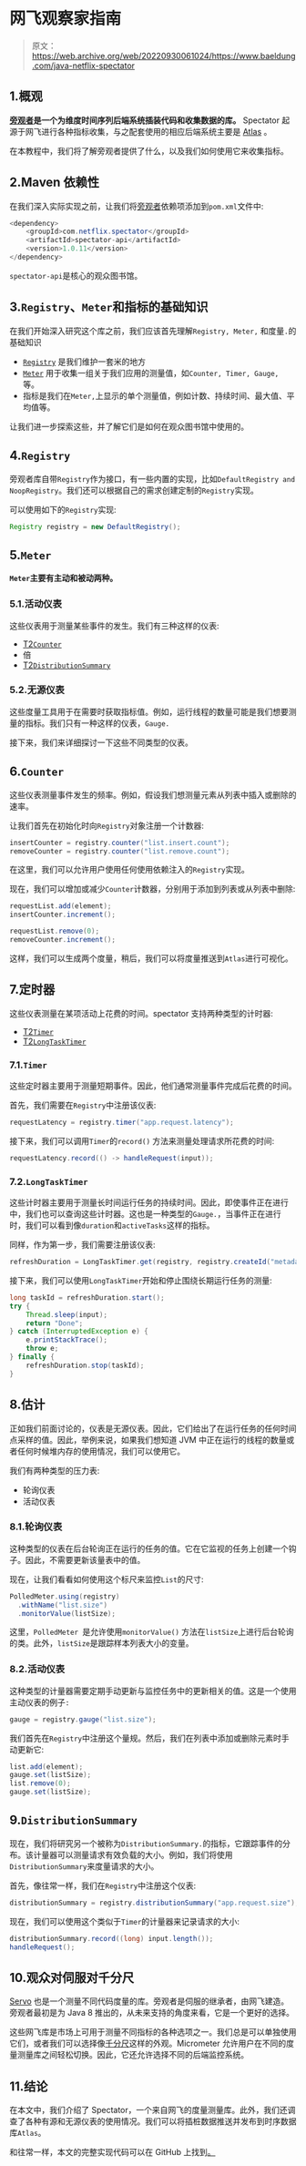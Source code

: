 # 网飞观察家指南

> 原文：<https://web.archive.org/web/20220930061024/https://www.baeldung.com/java-netflix-spectator>

## 1.概观

**[旁观者](https://web.archive.org/web/20220628091209/https://github.com/Netflix/spectator)是一个为维度时间序列后端系统插装代码和收集数据的库。** Spectator 起源于网飞进行各种指标收集，与之配套使用的相应后端系统主要是 [Atlas](https://web.archive.org/web/20220628091209/https://github.com/Netflix/atlas) 。

在本教程中，我们将了解旁观者提供了什么，以及我们如何使用它来收集指标。

## 2.Maven 依赖性

在我们深入实际实现之前，让我们将[旁观者](https://web.archive.org/web/20220628091209/https://search.maven.org/artifact/com.netflix.spectator/spectator-api)依赖项添加到`pom.xml`文件中:

```java
<dependency>
    <groupId>com.netflix.spectator</groupId>
    <artifactId>spectator-api</artifactId>
    <version>1.0.11</version>
</dependency>
```

`spectator-api`是核心的观众图书馆。

## 3.`Registry`、`Meter`和指标的基础知识

在我们开始深入研究这个库之前，我们应该首先理解`Registry, Meter,` 和度量`.`的基础知识

*   [`Registry`](https://web.archive.org/web/20220628091209/https://www.javadoc.io/doc/com.netflix.spectator/spectator-api/0.70.2/com/netflix/spectator/api/Registry.html) 是我们维护一套米的地方
*   [`Meter`](https://web.archive.org/web/20220628091209/https://www.javadoc.io/static/com.netflix.spectator/spectator-api/0.38.1/com/netflix/spectator/api/Meter.html) 用于收集一组关于我们应用的测量值，如`Counter, Timer, Gauge,` 等。
*   指标是我们在`Meter,`上显示的单个测量值，例如计数、持续时间、最大值、平均值等。

让我们进一步探索这些，并了解它们是如何在观众图书馆中使用的。

## 4.`Registry`

旁观者库自带`Registry`作为接口，有一些内置的实现，比如`DefaultRegistry and` `NoopRegistry`。我们还可以根据自己的需求创建定制的`Registry`实现。

可以使用如下的`Registry`实现:

```java
Registry registry = new DefaultRegistry();
```

## 5.`Meter`

**`Meter`主要有主动和被动两种。**

### 5.1.活动仪表

这些仪表用于测量某些事件的发生。我们有三种这样的仪表:

*   [T2`Counter`](https://web.archive.org/web/20220628091209/https://www.javadoc.io/static/com.netflix.spectator/spectator-api/0.38.1/com/netflix/spectator/api/Counter.html)
*   倍
*   [T2`DistributionSummary`](https://web.archive.org/web/20220628091209/https://www.javadoc.io/static/com.netflix.spectator/spectator-api/0.38.1/com/netflix/spectator/api/DistributionSummary.html)

### 5.2.无源仪表

这些度量工具用于在需要时获取指标值。例如，运行线程的数量可能是我们想要测量的指标。我们只有一种这样的仪表，`Gauge.`

接下来，我们来详细探讨一下这些不同类型的仪表。

## 6.`Counter`

这些仪表测量事件发生的频率。例如，假设我们想测量元素从列表中插入或删除的速率。

让我们首先在初始化时向`Registry`对象注册一个计数器:

```java
insertCounter = registry.counter("list.insert.count");
removeCounter = registry.counter("list.remove.count");
```

在这里，我们可以允许用户使用任何使用依赖注入的`Registry`实现。

现在，我们可以增加或减少`Counter`计数器，分别用于添加到列表或从列表中删除:

```java
requestList.add(element);
insertCounter.increment();

requestList.remove(0);
removeCounter.increment();
```

这样，我们可以生成两个度量，稍后，我们可以将度量推送到`Atlas`进行可视化。

## 7.定时器

这些仪表测量在某项活动上花费的时间。spectator 支持两种类型的计时器:

*   [T2`Timer`](https://web.archive.org/web/20220628091209/https://www.javadoc.io/static/com.netflix.spectator/spectator-api/0.38.1/com/netflix/spectator/api/Timer.html)
*   [T2`LongTaskTimer`](https://web.archive.org/web/20220628091209/https://www.javadoc.io/static/com.netflix.spectator/spectator-api/0.38.1/com/netflix/spectator/api/LongTaskTimer.html)

### 7.1.`Timer`

这些定时器主要用于测量短期事件。因此，他们通常测量事件完成后花费的时间。

首先，我们需要在`Registry`中注册该仪表:

```java
requestLatency = registry.timer("app.request.latency");
```

接下来，我们可以调用`Timer`的`record()` 方法来测量处理请求所花费的时间:

```java
requestLatency.record(() -> handleRequest(input));
```

### 7.2.`LongTaskTimer`

这些计时器主要用于测量长时间运行任务的持续时间。因此，即使事件正在进行中，我们也可以查询这些计时器。这也是一种类型的`Gauge.`，当事件正在进行时，我们可以看到像`duration`和`activeTasks`这样的指标。

同样，作为第一步，我们需要注册该仪表:

```java
refreshDuration = LongTaskTimer.get(registry, registry.createId("metadata.refreshDuration"));
```

接下来，我们可以使用`LongTaskTimer`开始和停止围绕长期运行任务的测量:

```java
long taskId = refreshDuration.start();
try {
    Thread.sleep(input);
    return "Done";
} catch (InterruptedException e) {
    e.printStackTrace();
    throw e;
} finally {
    refreshDuration.stop(taskId);
}
```

## 8.估计

正如我们前面讨论的，仪表是无源仪表。因此，它们给出了在运行任务的任何时间点采样的值。因此，举例来说，如果我们想知道 JVM 中正在运行的线程的数量或者任何时候堆内存的使用情况，我们可以使用它。

我们有两种类型的压力表:

*   轮询仪表
*   活动仪表

### 8.1.轮询仪表

这种类型的仪表在后台轮询正在运行的任务的值。它在它监视的任务上创建一个钩子。因此，不需要更新该量表中的值。

现在，让我们看看如何使用这个标尺来监控`List`的尺寸:

```java
PolledMeter.using(registry)
  .withName("list.size")
  .monitorValue(listSize);
```

这里，`PolledMeter `是允许使用`monitorValue()` 方法在`listSize`上进行后台轮询的类。此外，`listSize`是跟踪样本列表大小的变量。

### 8.2.活动仪表

这种类型的计量器需要定期手动更新与监控任务中的更新相关的值。这是一个使用主动仪表的例子`:`

```java
gauge = registry.gauge("list.size");
```

我们首先在`Registry`中注册这个量规。然后，我们在列表中添加或删除元素时手动更新它:

```java
list.add(element);
gauge.set(listSize);
list.remove(0);
gauge.set(listSize);
```

## 9.`DistributionSummary`

现在，我们将研究另一个被称为`DistributionSummary.`的指标，它跟踪事件的分布。该计量器可以测量请求有效负载的大小。例如，我们将使用`DistributionSummary`来度量请求的大小。

首先，像往常一样，我们在`Registry`中注册这个仪表:

```java
distributionSummary = registry.distributionSummary("app.request.size");
```

现在，我们可以使用这个类似于`Timer`的计量器来记录请求的大小:

```java
distributionSummary.record((long) input.length());
handleRequest();
```

## 10.观众对伺服对千分尺

[Servo](/web/20220628091209/https://www.baeldung.com/netflix-servo) 也是一个测量不同代码度量的库。旁观者是伺服的继承者，由网飞建造。旁观者最初是为 Java 8 推出的，从未来支持的角度来看，它是一个更好的选择。

这些网飞库是市场上可用于测量不同指标的各种选项之一。我们总是可以单独使用它们，或者我们可以选择像[千分尺](/web/20220628091209/https://www.baeldung.com/micrometer)这样的外观。Micrometer 允许用户在不同的度量测量库之间轻松切换。因此，它还允许选择不同的后端监控系统。

## 11.结论

在本文中，我们介绍了 Spectator，一个来自网飞的度量测量库。此外，我们还调查了各种有源和无源仪表的使用情况。我们可以将插桩数据推送并发布到时序数据库`Atlas`。

和往常一样，本文的完整实现代码可以在 GitHub 上找到[。](https://web.archive.org/web/20220628091209/https://github.com/eugenp/tutorials/tree/master/metrics)